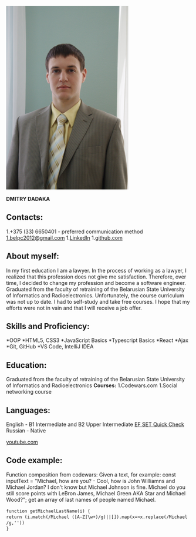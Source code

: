 
![image](assets/image.png)

**DMITRY DADAKA**

**Contacts:**
---
1.+375 (33) 6650401 - preferred communication method
1.belpc2012@gmail.com
1.[LinkedIn](https://www.linkedin.com/feed/)
1.[github.com](https://github.com/dmitrydadaka)

**About myself:**
---
In my first education I am a lawyer. In the process of working as a lawyer, I realized that this profession does not give me satisfaction. Therefore, over time, I decided to change my profession and become a software engineer. Graduated from the faculty of retraining of the Belarusian State University of Informatics and Radioelectronics. Unfortunately, the course curriculum was not up to date. I had to self-study and take free courses. I hope that my efforts were not in vain and that I will receive a job offer.

**Skills and Proficiency:**
---
 *OOP
 *HTML5, CSS3
 *JavaScript Basics
 *Typescript Basics
 *React
 *Ajax
 *Git, GitHub
 *VS Code, IntelliJ IDEA

**Education:**
---
Graduated from the faculty of retraining of the Belarusian State University of Informatics and Radioelectronics
**Courses:**
1.Codewars.com
1.Social networking course


**Languages:**
---

English - B1 Intermediate and B2 Upper Intermediate [EF SET Quick Check](https://www.efset.org/)
Russian - Native

[youtube.com](https://www.youtube.com/watch?v=3QooZAC7pEE)

**Code example:**
---
Function composition from codewars:
Given a text, for example:
const inputText = "Michael, how are you? - Cool, how is John Williamns and Michael Jordan? I don't know but Michael Johnson is fine. Michael do you still score points with LeBron James, Michael Green AKA Star and Michael Wood?";
get an array of last names of people named Michael.

```
function getMichaelLastName(i) {
return (i.match(/Michael ([A-Z]\w+)/g)||[]).map(x=>x.replace(/Michael /g,''))
}
```